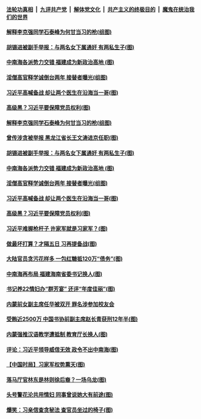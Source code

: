####  [法轮功真相](../../../../basic/blob/master/README.md?t=12031202) &nbsp;|&nbsp; [九评共产党](../../../../9ping.md/blob/master/README.md?t=12031202) &nbsp;|&nbsp; [解体党文化](../../../../jtdwh.md/blob/master/README.md?t=12031202)  &nbsp;|&nbsp; [共产主义的终极目的](../../../../gczydzjmd.md/blob/master/README.md?t=12031202) &nbsp;|&nbsp; [魔鬼在统治我们的世界](../../../../mgztzwmdsj.md/blob/master/README.md?t=12031202) 

#### [解释李克强同学石泰峰为何甘当习的枪(组图)](../pages/p2/954502.md?t=12031202) 

#### [胡锡进被副手举报：与两名女下属通奸 有两私生子(图)](../pages/p2/954470.md?t=12031202) 

#### [中南海各派势力交错 福建成为新政治高地 (图)](../pages/p2/954461.md?t=12031202) 

#### [淫僧高官释学诚倒台两年 接替者曝光(组图)](../pages/p2/954434.md?t=12031202) 

#### [习近平高喊备战 却让两个医生在沿海当一哥(图)](../pages/p2/954444.md?t=12031202) 

#### [高级黑？习近平要保障党员权利(图)](../pages/p2/954350.md?t=12031202) 

#### [解释李克强同学石泰峰为何甘当习的枪(组图)](../pages/p2/954502.md?t=12031202) 

#### [曾传涉贪被举报 黑龙江省长王文涛进京任职(图)](../pages/p2/954486.md?t=12031202) 

#### [胡锡进被副手举报：与两名女下属通奸 有两私生子(图)](../pages/p2/954470.md?t=12031202) 

#### [中南海各派势力交错 福建成为新政治高地 (图)](../pages/p2/954461.md?t=12031202) 

#### [淫僧高官释学诚倒台两年 接替者曝光(组图)](../pages/p2/954434.md?t=12031202) 

#### [习近平高喊备战 却让两个医生在沿海当一哥(图)](../pages/p2/954444.md?t=12031202) 

#### [高级黑？习近平要保障党员权利(图)](../pages/p2/954350.md?t=12031202) 

#### [习近平难握枪杆子 许家军就是习家军？(图)](../pages/p2/954216.md?t=12031202) 

#### [做最坏打算？才隔五日 习再提备战(图)](../pages/p2/954343.md?t=12031202) 

#### [大陆官员贪污花样多 一包红糖抵120万“债务”(图)](../pages/p2/954334.md?t=12031202) 

#### [中南海再布局 福建海南省委书记换人(图)](../pages/p2/954296.md?t=12031202) 

#### [书记养22情妇办“群芳宴” 还评“年度佳丽”(图)](../pages/p2/954213.md?t=12031202) 

#### [内蒙前女副主席任华被双开 罪名涉参加校友会](../pages/p2/954230.md?t=12031202) 

#### [受贿近2500万 中国书协前副主席赵长青获刑12年半(图)](../pages/p2/954214.md?t=12031202) 

#### [内蒙强推汉语教学遭抵制 教育厅长换人(图)](../pages/p2/954188.md?t=12031202) 

#### [评论：习近平领导威信无效 政令不出中南海(图)](../pages/p2/954199.md?t=12031202) 

#### [【中国时局】习家军权势熏天(图)](../pages/p2/954144.md?t=12031202) 

#### [落马厅官林东是林则徐后裔？一场乌龙(图)](../pages/p2/954138.md?t=12031202) 

#### [头号警花沦共用情妇 同事曾说她大有前途(图)](../pages/p2/954114.md?t=12031202) 

#### [爆笑：习亲信查贪秘法 查官员坐过的椅子(图)](../pages/p2/954073.md?t=12031202) 

